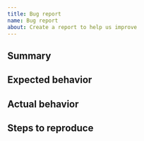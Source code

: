 ```yaml
---
title: Bug report
name: Bug report
about: Create a report to help us improve
---
```


## Summary

## Expected behavior

## Actual behavior

## Steps to reproduce
